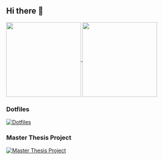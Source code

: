 ## Hi there 👋


<!-- [![kpbaks's github stats](https://github-readme-stats.vercel.app/api?username=kpbaks&count_private=true&show_icons=true&theme=transparent)](https://github.com/kpbaks) -->


<!-- [![Top Langs](https://github-readme-stats.vercel.app/api/top-langs/?username=kpbaks&hide=html,css,jupyter+notebook&langs_count=8&layout=compact&theme=transparent)](https://github.com/kpbaks) -->

<a href="https://github.com/kpbaks">
  <img height=200 align="center" src="https://github-readme-stats.vercel.app/api?username=kpbaks&count_private=true&show_icons=true&theme=transparent" />
</a>
<a href="https://github.com/kpbaks">
  <img height=200 align="center" src="https://github-readme-stats.vercel.app/api/top-langs/?username=kpbaks&hide=html,css,jupyter+notebook&langs_count=8&layout=compact&card_width=320&theme=transparent" />
</a>

### Dotfiles

[![Dotfiles](https://github-readme-stats.vercel.app/api/pin/?theme=transparent&username=kpbaks&repo=nixos-config)](https://github.com/kpbaks/nixos-config)

### Master Thesis Project

[![Master Thesis Project](https://github-readme-stats.vercel.app/api/pin/?theme=transparent&username=kpbaks&repo=gbp-rs)](https://github.com/kpbaks/gbp-rs)

<!--
**kpbaks/kpbaks** is a ✨ _special_ ✨ repository because its `README.md` (this file) appears on your GitHub profile.



Here are some ideas to get you started:

- 🔭 I’m currently working on ...
- 🌱 I’m currently learning ...
- 👯 I’m looking to collaborate on ...
- 🤔 I’m looking for help with ...
- 💬 Ask me about ...
- 📫 How to reach me: ...
- 😄 Pronouns: ...
- ⚡ Fun fact: ...
-->

<!-- https://docs.github.com/en/get-started/start-your-journey/setting-up-your-profile -->
